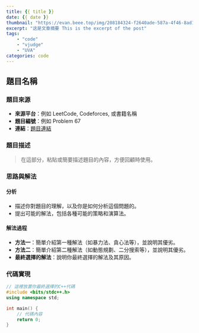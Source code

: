 ```yaml
---
title: {{ title }}
date: {{ date }}
thumbnail: "https://evan.beee.top/img/208184324-f2640ade-587a-4f46-8ad1-7b4c1b31394f.png"
excerpt: "这是文章摘要 This is the excerpt of the post"
tags:
    - "code"
    - "vjudge"
    - "UVA"
categories: code
---
```

## 題目名稱

### 題目來源
- **來源平台**：例如 LeetCode, Codeforces, 或書籍名稱
- **題目編號**：例如 Problem 67
- **連結**：[題目連結](https://example.com)

### 題目描述
> 在這部分，粘貼或簡要描述題目的內容，方便回顧時使用。

### 思路與解法
#### 分析
- 描述你對題目的理解，以及你是如何分析這個問題的。
- 提出可能的解法，包括各種可能的策略和演算法。

#### 解法過程
- **方法一**：簡單介紹第一種解法（如暴力法、貪心法等），並說明其優劣。
- **方法二**：簡單介紹第二種解法（如動態規劃、二分搜索等），並說明其優劣。
- **最終選擇的解法**：說明你最終選擇的解法及其原因。

### 代碼實現
```cpp
// 這裡放置你最終選擇的C++代碼
#include <bits/stdc++.h>
using namespace std;

int main() {
    // 代碼內容
    return 0;
}
